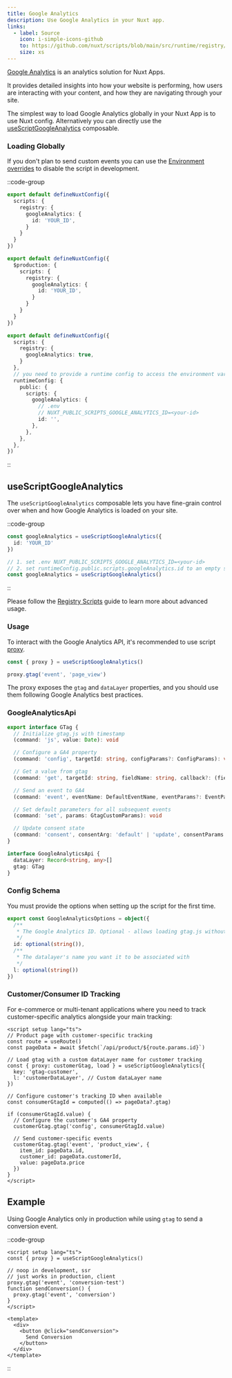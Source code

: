 ```yaml
---
title: Google Analytics
description: Use Google Analytics in your Nuxt app.
links:
  - label: Source
    icon: i-simple-icons-github
    to: https://github.com/nuxt/scripts/blob/main/src/runtime/registry/google-analytics.ts
    size: xs
---
```


[Google Analytics](https://marketingplatform.google.com/about/analytics/) is an analytics solution for Nuxt Apps.

It provides detailed insights into how your website is performing, how users are interacting with your content, and how they are navigating through your site.

The simplest way to load Google Analytics globally in your Nuxt App is to use Nuxt config. Alternatively you can directly
use the [useScriptGoogleAnalytics](#useScriptGoogleAnalytics) composable.

### Loading Globally

If you don't plan to send custom events you can use the [Environment overrides](https://nuxt.com/docs/getting-started/configuration#environment-overrides) to
disable the script in development.

::code-group

```ts [Always enabled]
export default defineNuxtConfig({
  scripts: {
    registry: {
      googleAnalytics: {
        id: 'YOUR_ID',
      }
    }
  }
})
```

```ts [Production only]
export default defineNuxtConfig({
  $production: {
    scripts: {
      registry: {
        googleAnalytics: {
          id: 'YOUR_ID',
        }
      }
    }
  }
})
```

```ts [Environment Variables]
export default defineNuxtConfig({
  scripts: {
    registry: {
      googleAnalytics: true,
    }
  },
  // you need to provide a runtime config to access the environment variables
  runtimeConfig: {
    public: {
      scripts: {
        googleAnalytics: {
          // .env
          // NUXT_PUBLIC_SCRIPTS_GOOGLE_ANALYTICS_ID=<your-id>
          id: '',
        },
      },
    },
  },
})
```

::

## useScriptGoogleAnalytics

The `useScriptGoogleAnalytics` composable lets you have fine-grain control over when and how Google Analytics is loaded on your site.

::code-group

```ts [Default]
const googleAnalytics = useScriptGoogleAnalytics({
  id: 'YOUR_ID'
})
```

```ts [Environment Variables]
// 1. set .env NUXT_PUBLIC_SCRIPTS_GOOGLE_ANALYTICS_ID=<your-id>
// 2. set runtimeConfig.public.scripts.googleAnalytics.id to an empty string or fallback
const googleAnalytics = useScriptGoogleAnalytics()
```

::

Please follow the [Registry Scripts](/docs/guides/registry-scripts) guide to learn more about advanced usage.

### Usage

To interact with the Google Analytics API, it's recommended to use script [proxy](/docs/guides/key-concepts#understanding-proxied-functions).

```ts
const { proxy } = useScriptGoogleAnalytics()

proxy.gtag('event', 'page_view')
```

The proxy exposes the `gtag` and `dataLayer` properties, and you should use them following Google Analytics best practices.

### GoogleAnalyticsApi

```ts
export interface GTag {
  // Initialize gtag.js with timestamp
  (command: 'js', value: Date): void

  // Configure a GA4 property
  (command: 'config', targetId: string, configParams?: ConfigParams): void

  // Get a value from gtag
  (command: 'get', targetId: string, fieldName: string, callback?: (field: any) => void): void

  // Send an event to GA4
  (command: 'event', eventName: DefaultEventName, eventParams?: EventParameters): void

  // Set default parameters for all subsequent events
  (command: 'set', params: GtagCustomParams): void

  // Update consent state
  (command: 'consent', consentArg: 'default' | 'update', consentParams: ConsentOptions): void
}

interface GoogleAnalyticsApi {
  dataLayer: Record<string, any>[]
  gtag: GTag
}
```

### Config Schema

You must provide the options when setting up the script for the first time.

```ts
export const GoogleAnalyticsOptions = object({
  /**
   * The Google Analytics ID. Optional - allows loading gtag.js without initial configuration.
   */
  id: optional(string()),
  /**
   * The datalayer's name you want it to be associated with
   */
  l: optional(string())
})
```

### Customer/Consumer ID Tracking

For e-commerce or multi-tenant applications where you need to track customer-specific analytics alongside your main tracking:

```vue [ProductPage.vue]
<script setup lang="ts">
// Product page with customer-specific tracking
const route = useRoute()
const pageData = await $fetch(`/api/product/${route.params.id}`)

// Load gtag with a custom dataLayer name for customer tracking
const { proxy: customerGtag, load } = useScriptGoogleAnalytics({
  key: 'gtag-customer',
  l: 'customerDataLayer', // Custom dataLayer name
})

// Configure customer's tracking ID when available
const consumerGtagId = computed(() => pageData?.gtag)

if (consumerGtagId.value) {
  // Configure the customer's GA4 property
  customerGtag.gtag('config', consumerGtagId.value)

  // Send customer-specific events
  customerGtag.gtag('event', 'product_view', {
    item_id: pageData.id,
    customer_id: pageData.customerId,
    value: pageData.price
  })
}
</script>
```

## Example

Using Google Analytics only in production while using `gtag` to send a conversion event.

::code-group

```vue [ConversionButton.vue]
<script setup lang="ts">
const { proxy } = useScriptGoogleAnalytics()

// noop in development, ssr
// just works in production, client
proxy.gtag('event', 'conversion-test')
function sendConversion() {
  proxy.gtag('event', 'conversion')
}
</script>

<template>
  <div>
    <button @click="sendConversion">
      Send Conversion
    </button>
  </div>
</template>
```

::
